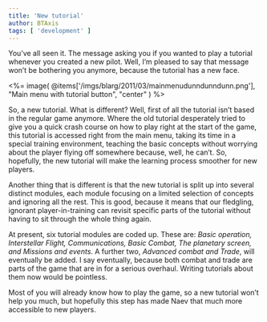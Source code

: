 ```yaml
---
title: 'New tutorial'
author: BTAxis
tags: [ 'development' ]
---
```


You’ve all seen it. The message asking you if you wanted to play a tutorial whenever you created a new pilot. Well, I’m pleased to say that message won’t be bothering you anymore, because the tutorial has a new face.

<%= image( @items['/imgs/blarg/2011/03/mainmenudunndunndunn.png'], "Main menu with tutorial button", "center" ) %>

So, a new tutorial. What is different? Well, first of all the tutorial isn’t based in the regular game anymore. Where the old tutorial desperately tried to give you a quick crash course on how to play right at the start of the game, this tutorial is accessed right from the main menu, taking its time in a special training environment, teaching the basic concepts without worrying about the player flying off somewhere because, well, he can’t. So, hopefully, the new tutorial will make the learning process smoother for new players.

Another thing that is different is that the new tutorial is split up into several distinct modules, each module focusing on a limited selection of concepts and ignoring all the rest. This is good, because it means that our fledgling, ignorant player-in-training can revisit specific parts of the tutorial without having to sit through the whole thing again.

At present, six tutorial modules are coded up. These are: *Basic operation, Interstellar Flight, Communications, Basic Combat, The planetary screen, and Missions and events*. A further two, *Advanced combat and Trade*, will eventually be added. I say eventually, because both combat and trade are parts of the game that are in for a serious overhaul. Writing tutorials about them now would be pointless.

Most of you will already know how to play the game, so a new tutorial won’t help you much, but hopefully this step has made Naev that much more accessible to new players.
